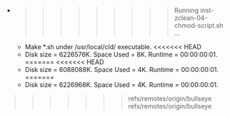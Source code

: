 * >>>>>>>>> Running inst-zclean-04-chmod-script.sh ...
  * Make *.sh under /usr/local/cld/ executable.
<<<<<<< HEAD
  * Disk size = 6226576K. Space Used = 8K. Runtime = 00:00:00:01.
=======
<<<<<<< HEAD
  * Disk size = 6088088K. Space Used = 4K. Runtime = 00:00:00:01.
=======
  * Disk size = 6226968K. Space Used = 4K. Runtime = 00:00:00:01.
>>>>>>> refs/remotes/origin/bullseye
>>>>>>> refs/remotes/origin/bullseye
